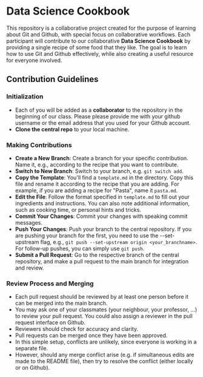 # Data Science Cookbook

This repository is a collaborative project created for the purpose of learning about Git and Github, with special focus on collaborative workflows. Each participant will contribute to our collaborative **Data Science Cookbook** by providing a single recipe of some food that they like. The goal is to learn how to use Git and Github effectively, while also creating a useful resource for everyone involved.

## Contribution Guidelines

### Initialization

- Each of you will be added as a **collaborator** to the repository in the beginning of our class. Please please provide me with your github username or the email address that you used for your Github account.
- **Clone the central repo** to your local machine.

### Making Contributions

- **Create a New Branch**: Create a branch for your specific contribution. Name it, e.g., according to the recipe that you want to contribute.
- **Switch to New Branch**: Switch to your branch, e.g. `git switch add`.
- **Copy the Template**: You'll find a `template.md` in the directory. Copy this file and rename it according to the recipe that you are adding. For example, if you are adding a recipe for "Pasta", name it `pasta.md`.
- **Edit the File**: Follow the format specified in `template.md` to fill out your ingredients and instructions. You can also note additional information, such as cooking time, or personal hints and tricks.
- **Commit Your Changes**: Commit your changes with speaking commit messages.
- **Push Your Changes**: Push your branch to the central repository. If you are pushing your branch for the first, you need to use the --set-upstream flag, e.g., `git push --set-upstream origin <your_branchname>`. For follow-up pushes, you can simply use `git push`. 
- **Submit a Pull Request**: Go to the respective branch of the central repository, and make a pull request to the main branch for integration and review.

### Review Process and Merging
- Each pull request should be reviewed by at least one person before it can be merged into the main branch. 
- You may ask one of your classmates (your neighbour, your professor, ...) to review your pull request. You could also assign a reviewer in the pull request interface on Github.
- Reviewers should check for accuracy and clarity.
- Pull requests can be merged once they have been approved.
- In this simple setup, conflicts are unlikely, since everyone is working in a separate file. 
- However, should any merge conflict arise (e.g. if simultaneous edits are made to the README file), then try to resolve the conflict (either locally or on Github).